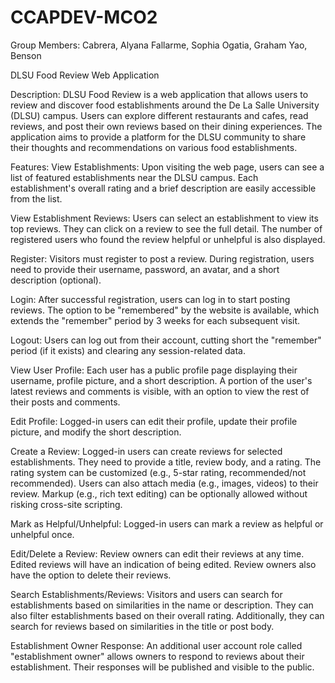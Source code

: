 # CCAPDEV-MCO2

Group Members:
Cabrera, Alyana
Fallarme, Sophia
Ogatia, Graham
Yao, Benson 

DLSU Food Review Web Application

Description:
DLSU Food Review is a web application that allows users to review and discover food establishments around the De La Salle University (DLSU) campus. Users can explore different restaurants and cafes, read reviews, and post their own reviews based on their dining experiences. The application aims to provide a platform for the DLSU community to share their thoughts and recommendations on various food establishments.

Features:
View Establishments: Upon visiting the web page, users can see a list of featured establishments near the DLSU campus. Each establishment's overall rating and a brief description are easily accessible from the list.

View Establishment Reviews: Users can select an establishment to view its top reviews. They can click on a review to see the full detail. The number of registered users who found the review helpful or unhelpful is also displayed.

Register: Visitors must register to post a review. During registration, users need to provide their username, password, an avatar, and a short description (optional).

Login: After successful registration, users can log in to start posting reviews. The option to be "remembered" by the website is available, which extends the "remember" period by 3 weeks for each subsequent visit.

Logout: Users can log out from their account, cutting short the "remember" period (if it exists) and clearing any session-related data.

View User Profile: Each user has a public profile page displaying their username, profile picture, and a short description. A portion of the user's latest reviews and comments is visible, with an option to view the rest of their posts and comments.

Edit Profile: Logged-in users can edit their profile, update their profile picture, and modify the short description.

Create a Review: Logged-in users can create reviews for selected establishments. They need to provide a title, review body, and a rating. The rating system can be customized (e.g., 5-star rating, recommended/not recommended). Users can also attach media (e.g., images, videos) to their review. Markup (e.g., rich text editing) can be optionally allowed without risking cross-site scripting.

Mark as Helpful/Unhelpful: Logged-in users can mark a review as helpful or unhelpful once.

Edit/Delete a Review: Review owners can edit their reviews at any time. Edited reviews will have an indication of being edited. Review owners also have the option to delete their reviews.

Search Establishments/Reviews: Visitors and users can search for establishments based on similarities in the name or description. They can also filter establishments based on their overall rating. Additionally, they can search for reviews based on similarities in the title or post body.

Establishment Owner Response: An additional user account role called "establishment owner" allows owners to respond to reviews about their establishment. Their responses will be published and visible to the public.
